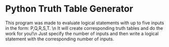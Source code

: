 # Python Truth Table Generator

This program was made to evaluate logical statements with up to five inputs in the form: P,Q,R,S,T. \n
It will create corresponding truth tables and do the work for you!\n
Just specify the number of inputs and then write a logical statement with the corresponding number of inputs.
